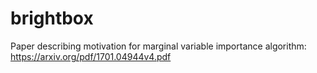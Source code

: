 # brightbox

Paper describing motivation for marginal variable importance algorithm:
https://arxiv.org/pdf/1701.04944v4.pdf



